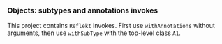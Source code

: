 ### Objects: subtypes and annotations invokes

This project contains `Reflekt` invokes. 
First use `withAnnotations` without arguments,
then use `withSubType` with the top-level class `A1`.
